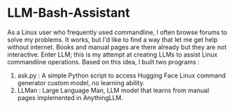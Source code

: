 # LLM-Bash-Assistant

As a Linux user who frequently used commandline, I often browse forums to solve my problems. It works, but I'd like to find a way that let me get help without internet. Books and manual pages are there already but they are not interactive. Enter LLM; this is my attempt at creating LLMs to assist Linux commandline operations. Based on this idea, I built two programs : 
1. ask.py : A simple Python script to access Hugging Face Linux command generator custom model, no learning ability.
2. LLMan : Large Language Man, LLM model that learns from manual pages implemented in AnythingLLM. 
